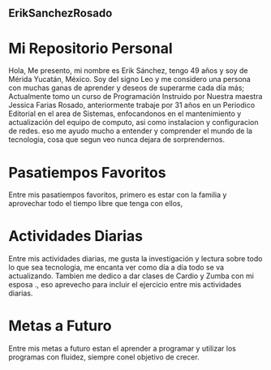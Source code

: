 ## ErikSanchezRosado
# Mi Repositorio Personal 
Hola, Me presento, mi nombre es Erik Sánchez, tengo 49 años y soy de Mérida Yucatán, México.
 Soy del signo Leo y me considero una persona con muchas ganas de aprender y deseos de superarme cada día más; Actualmente tomo un curso de Programación Instruido por Nuestra maestra Jessica Farias Rosado, anteriormente trabaje por 31 años en un Periodico Editorial en el area de Sistemas, enfocandonos en el mantenimiento y actualización del equipo de computo, asi como instalacion y configuracion de redes. 
  eso me ayudo mucho a entender y comprender el mundo de la tecnologia, cosa que segun veo nunca dejara de sorprendernos.

# Pasatiempos Favoritos
Entre mis pasatiempos favoritos, primero es estar con la familia y aprovechar todo el tiempo libre que tenga con ellos, 

# Actividades Diarias
Entre mis actividades diarias, me gusta la investigación y lectura sobre todo lo que sea tecnologia, me encanta ver como día a día todo se va actualizando.
Tambien me dedico a dar clases de Cardio y Zumba con mi esposa ., eso aprevecho para incluir el ejercicio entre mis actividades diarias.

# Metas a Futuro
Entre mis metas a futuro estan el aprender a programar y utilizar los programas con fluidez, siempre
conel objetivo de crecer.